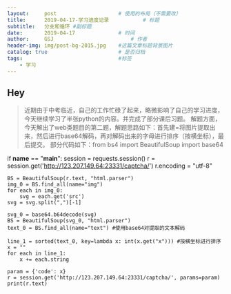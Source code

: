 ```yaml
---
layout:     post   				    # 使用的布局（不需要改）
title:      2019-04-17-学习进度记录			# 标题 
subtitle:   分支和循环 #副标题
date:       2019-04-17 				# 时间
author:     GSJ 						# 作者
header-img: img/post-bg-2015.jpg 	#这篇文章标题背景图片
catalog: true 						# 是否归档
tags:								#标签
    - 学习
---
```


## Hey
>近期由于中考临近，自己的工作忙碌了起来，略微影响了自己的学习进度，今天继续学习了半张python的内容。并完成了部分课后习题。
解题方面，今天解出了web类题目的第二题，解题思路如下：首先建=将图片提取出来，然后进行base64解码，再对解码出来的字母进行排序（按横坐标），最后提交。
部分代码如下：from bs4 import BeautifulSoup
import base64

if __name__ == "__main__":
    session = requests.session()
    r = session.get('http://123.207.149.64:23331/captcha/')
    r.encoding = "utf-8"

    BS = BeautifulSoup(r.text, "html.parser")
    img_0 = BS.find_all(name="img")
    for each in img_0:
        svg = each.get('src')
    svg = svg.split(",")[-1]

    svg_0 = base64.b64decode(svg)
    BS = BeautifulSoup(svg_0, "html.parser")
    text_0 = BS.find_all(name="text") #使用base64对提取的文本解码

    line_1 = sorted(text_0, key=lambda x: int(x.get("x"))) #按横坐标进行排序
    x = ""
    for each in line_1:
        x += each.string

    param = {'code': x}
    r = session.get('http://123.207.149.64:23331/captcha/', params=param)
    print(r.text)
